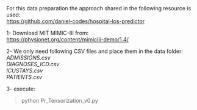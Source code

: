 
</br>
</br>

For this data preparation the approach shared in the following resource is used:</br>
https://github.com/daniel-codes/hospital-los-predictor

1- Download MIT MIMIC-III from: </br>
https://physionet.org/content/mimiciii-demo/1.4/

2- We only need following CSV files and place them in the data folder: </br>
_ADMISSIONS.csv_ </br>
_DIAGNOSES_ICD.csv_ </br>
_ICUSTAYS.csv_ </br>
_PATIENTS.csv_ </br>

3- execute:
> python Pr_Tensorization_v0.py


